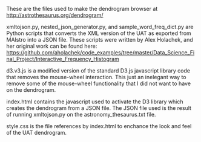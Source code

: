 These are the files used to make the dendrogram browser at http://astrothesaurus.org/dendrogram/

xmltojson.py, nested_json_generator.py, and sample_word_freq_dict.py are Python scripts that converts the XML version of the UAT as exported from MAIstro into a JSON file.  These scripts were written by Alex Holachek, and her original work can be found here: https://github.com/aholachek/code_examples/tree/master/Data_Science_Final_Project/Interactive_Frequency_Histogram

d3.v3.js is a modified version of the standard D3.js javascript library code that removes the mouse-wheel interaction.  This just an inelegant way to remove some of the mouse-wheel functionality that I did not want to have on the dendrogram.

index.html contains the javascript used to activate the D3 library which creates the dendrogram from a JSON file.  The JSON file used is the result of running xmltojson.py on the astronomy_thesaurus.txt file.

style.css is the file references by index.html to enchance the look and feel of the UAT dendrogram.